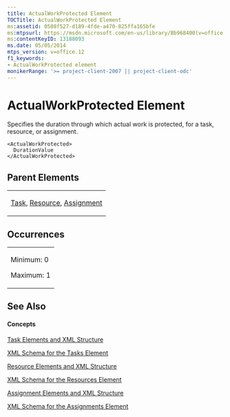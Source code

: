 ```yaml
---
title: ActualWorkProtected Element
TOCTitle: ActualWorkProtected Element
ms:assetid: 0508f527-d189-4fde-a470-825ffa165bfe
ms:mtpsurl: https://msdn.microsoft.com/en-us/library/Bb968400(v=office.12)
ms:contentKeyID: 13188093
ms.date: 05/05/2014
mtps_version: v=office.12
f1_keywords:
- ActualWorkProtected element
monikerRange: '>= project-client-2007 || project-client-odc'
---
```


# ActualWorkProtected Element




Specifies the duration through which actual work is protected, for a task, resource, or assignment.

    <ActualWorkProtected>
      DurationValue
    </ActualWorkProtected>

## Parent Elements

<table>
<colgroup>
<col style="width: 100%" />
</colgroup>
<tbody>
<tr class="odd">
<td><p><a href="bb968487(v=office.12).md">Task</a>, <a href="bb968715(v=office.12).md">Resource</a>, <a href="bb968611(v=office.12).md">Assignment</a></p></td>
</tr>
</tbody>
</table>

## Occurrences

<table>
<colgroup>
<col style="width: 100%" />
</colgroup>
<tbody>
<tr class="odd">
<td><p>Minimum: 0</p>
<p>Maximum: 1</p></td>
</tr>
</tbody>
</table>

## See Also

#### Concepts

[Task Elements and XML Structure](bb968475\(v=office.12\).md)

[XML Schema for the Tasks Element](bb968415\(v=office.12\).md)

[Resource Elements and XML Structure](bb968445\(v=office.12\).md)

[XML Schema for the Resources Element](bb968511\(v=office.12\).md)

[Assignment Elements and XML Structure](bb968738\(v=office.12\).md)

[XML Schema for the Assignments Element](bb968414\(v=office.12\).md)

